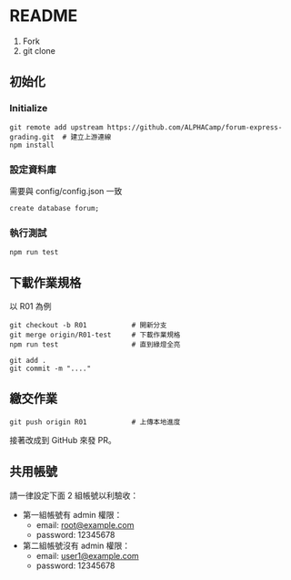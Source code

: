 # README

1. Fork
2. git clone

## 初始化
### Initialize
```
git remote add upstream https://github.com/ALPHACamp/forum-express-grading.git  # 建立上游連線
npm install
```

### 設定資料庫
需要與 config/config.json 一致

```
create database forum;
```

### 執行測試
```
npm run test
```

## 下載作業規格
以 R01 為例

```
git checkout -b R01           # 開新分支
git merge origin/R01-test     # 下載作業規格
npm run test                  # 直到綠燈全亮

git add .
git commit -m "...."
```

## 繳交作業

```
git push origin R01           # 上傳本地進度
```

接著改成到 GitHub 來發 PR。

## 共用帳號
請一律設定下面 2 組帳號以利驗收：
* 第一組帳號有 admin 權限：
  * email: root@example.com
  * password: 12345678
* 第二組帳號沒有 admin 權限：
  * email: user1@example.com 
  * password: 12345678

